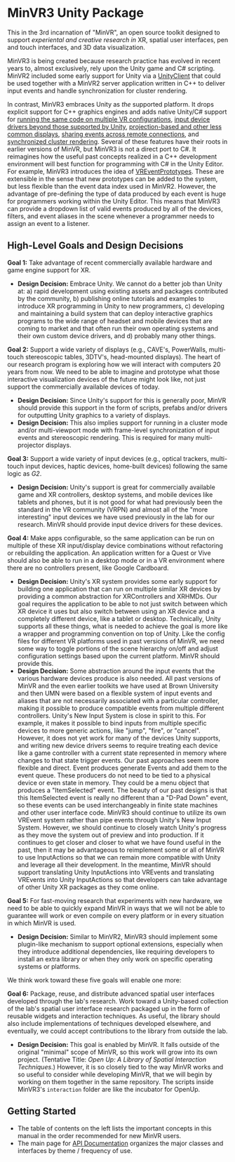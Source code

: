 # MinVR3 Unity Package
This in the 3rd incarnation of "MinVR", an open source toolkit designed to support *experiental and creative research in* XR, spatial user interfaces, pen and touch interfaces, and 3D data visualization.

MinVR3 is being created because research practice has evolved in recent years to, almost exclusively, rely upon the Unity game and C# scripting.  MinVR2 included some early support for Unity via a [UnityClient](https://github.com/MinVR/MinVRUnity) that could be used together with a MinVR2 server application written in C++ to deliver input events and handle synchronization for cluster rendering.  

In contrast, MinVR3 embraces Unity as *the* supported platform.  It drops explicit support for C++ graphics engines and adds native Unity/C# support for [running the same code on multiple VR configurations](11-vrconfigs.md), [input device drivers beyond those supported by Unity](13-input-devices.md), [projection-based and other less common displays](14-display-devices.md), [sharing events across remote connections](15-remote-connections.md), and [synchronized cluster rendering](16-cluster.md).  Several of these features have their roots in earlier versions of MinVR, but MinVR3 is not a direct port to C#.  It reimagines how the useful past concepts realized in a C++ development environment will best function for programming with C# in the Unity Editor.  For example, MinVR3 introduces the idea of [VREventPrototypes](12-vrevents.md).  These are extensible in the sense that new prototypes can be added to the system, but less flexible than the event data index used in MinVR2.  However, the advantage of pre-defining the type of data produced by each event is huge for programmers working within the Unity Editor.  This means that MinVR3 can provide a dropdown list of valid events produced by all of the devices, filters, and event aliases in the scene whenever a programmer needs to assign an event to a listener.


## High-Level Goals and Design Decisions

**Goal 1:** Take advantage of recent commercially available hardware and game engine support for XR.  
  - **Design Decision:** Embrace Unity. We cannot do a better job than Unity at: a) rapid development using existing assets and packages contributed by the community, b) publishing online tutorials and examples to introduce XR programming in Unity to new programmers, c) developing and maintaining a build system that can deploy interactive graphics programs to the wide range of headset and mobile devices that are coming to market and that often run their own operating systems and their own custom device drivers, and d) probably many other things.

**Goal 2:** Support a wide variety of displays (e.g., CAVE's, PowerWalls, multi-touch stereoscopic tables, 3DTV's, head-mounted displays). The heart of our research program is exploring how we will interact with computers 20 years from now.  We need to be able to imagine and prototype what those interactive visualization devices of the future might look like, not just support the commercially available devices of today.
  - **Design Decision:**  Since Unity's support for this is generally poor, MinVR should provide this support in the form of scripts, prefabs and/or drivers for outputting Unity graphics to a variety of displays.
  - **Design Decision:** This also implies support for running in a cluster mode and/or multi-viewport mode with frame-level synchronization of input events and stereoscopic rendering.  This is required for many multi-projector displays.

**Goal 3:** Support a wide variety of input devices (e.g., optical trackers, multi-touch input devices, haptic devices, home-built devices) following the same logic as *G2*.
  - **Design Decision:** Unity's support is great for commercially available game and XR controllers, desktop systems, and mobile devices like tablets and phones, but it is not good for what had previously been the standard in the VR community (VRPN) and almost all of the "more interesting" input devices we have used previously in the lab for our research.  MinVR should provide input device drivers for these devices.

**Goal 4:** Make apps configurable, so the same application can be run on multiple of these XR input/display device combinations without refactoring or rebuilding the application.  An application written for a Quest or Vive should also be able to run in a desktop mode or in a VR environment where there are no controllers present, like Google Cardboard.
  - **Design Decision:** Unity's XR system provides some early support for building one application that can run on multiple similar XR devices by providing a common abstraction for XRControllers and XRHMDs.  Our goal requires the application to be able to not just switch between which XR device it uses but also switch between using an XR device and a completely different device, like a tablet or desktop.  Technically, Unity supports all these things, what is needed to achieve the goal is more like a wrapper and programming convention on top of Unity.  Like the config files for different VR platforms used in past versions of MinVR, we need some way to toggle portions of the scene hierarchy on/off and adjust configuration settings based upon the current platform.  MinVR should provide this.
  - **Design Decision:** Some abstraction around the input events that the various hardware devices produce is also needed.  All past versions of MinVR and the even earlier toolkits we have used at Brown University and then UMN were based on a flexible system of input events and aliases that are not necessarily associated with a particular controller, making it possible to produce compatible events from multiple different controllers.  Unity's New Input System is close in spirit to this.  For example, it makes it possible to bind inputs from multiple specific devices to more generic actions, like "jump", "fire", or "cancel".  However, it does not yet work for many of the devices Unity supports, and writing new device drivers seems to require treating each device like a game controller with a current state represented in memory where changes to that state trigger events.  Our past approaches seem more flexible and direct.  Event produces generate Events and add them to the event queue.  These producers do not need to be tied to a physical device or even state in memory.  They could be a menu object that produces a "ItemSelected" event.  The beauty of our past designs is that this ItemSelected event is really no different than a "D-Pad Down" event, so these events can be used interchangeably in finite state machines and other user interface code.  MinVR3 should continue to utilize its own VREvent system rather than pipe events through Unity's New Input System.  However, we should continue to closely watch Unity's progress as they move the system out of preview and into production.  If it continues to get closer and closer to what we have found useful in the past, then it may be advantageous to reimplement some or all of MinVR to use InputActions so that we can remain more compatible with Unity and leverage all their development.  In the meantime, MinVR should support translating Unity InputActions into VREvents and translating VREvents into Unity InputActions so that developers can take advantage of other Unity XR packages as they come online.

**Goal 5:** For fast-moving research that experiments with new hardware, we need to be able to quickly expand MinVR in ways that we will not be able to guarantee will work or even compile on every platform or in every situation in which MinVR is used.  
  - **Design Decision:** Similar to MinVR2, MinVR3 should implement some plugin-like mechanism to support optional extensions, especially when they introduce additional dependencies, like requiring developers to install an extra library or when they only work on specific operating systems or platforms.

We think work toward these five goals will enable one more:

**Goal 6:** Package, reuse, and distribute advanced spatial user interfaces developed through the lab's research.  Work toward a Unity-based collection of the lab's spatial user interface research packaged up in the form of reusable widgets and interaction techniques.  As useful, the library should also include implementations of techniques developed elsewhere, and eventually, we could accept contributions to the library from outside the lab.  
  - **Design Decision:**  This goal is enabled by MinVR.  It falls outside of the original "minimal" scope of MinVR, so this work will grow into its own project.  (Tentative Title:  *Open Up: A Library of Spatial Interaction Techniques*.)  However, it is so closely tied to the way MinVR works and so useful to consider while developing MinVR, that we will begin by working on them together in the same repository.  The scripts inside MinVR3's `interaction` folder are like the incubator for OpenUp.



## Getting Started

- The table of contents on the left lists the important concepts in this manual in the order recommended for new MinVR users.
- The main page for [API Documentation](../api/index.md) organizes the major classes and interfaces by theme / frequency of use.
